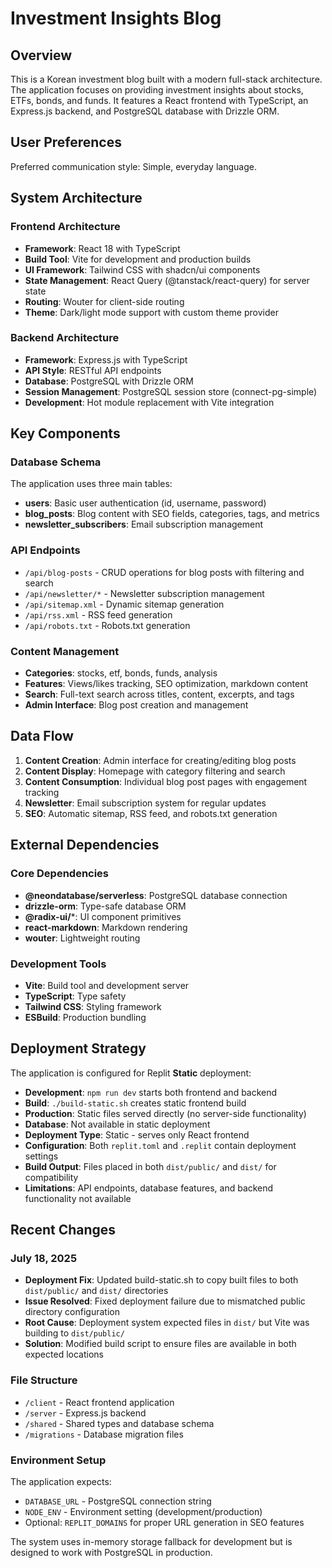 # Investment Insights Blog

## Overview

This is a Korean investment blog built with a modern full-stack architecture. The application focuses on providing investment insights about stocks, ETFs, bonds, and funds. It features a React frontend with TypeScript, an Express.js backend, and PostgreSQL database with Drizzle ORM.

## User Preferences

Preferred communication style: Simple, everyday language.

## System Architecture

### Frontend Architecture
- **Framework**: React 18 with TypeScript
- **Build Tool**: Vite for development and production builds
- **UI Framework**: Tailwind CSS with shadcn/ui components
- **State Management**: React Query (@tanstack/react-query) for server state
- **Routing**: Wouter for client-side routing
- **Theme**: Dark/light mode support with custom theme provider

### Backend Architecture
- **Framework**: Express.js with TypeScript
- **API Style**: RESTful API endpoints
- **Database**: PostgreSQL with Drizzle ORM
- **Session Management**: PostgreSQL session store (connect-pg-simple)
- **Development**: Hot module replacement with Vite integration

## Key Components

### Database Schema
The application uses three main tables:
- **users**: Basic user authentication (id, username, password)
- **blog_posts**: Blog content with SEO fields, categories, tags, and metrics
- **newsletter_subscribers**: Email subscription management

### API Endpoints
- `/api/blog-posts` - CRUD operations for blog posts with filtering and search
- `/api/newsletter/*` - Newsletter subscription management
- `/api/sitemap.xml` - Dynamic sitemap generation
- `/api/rss.xml` - RSS feed generation
- `/api/robots.txt` - Robots.txt generation

### Content Management
- **Categories**: stocks, etf, bonds, funds, analysis
- **Features**: Views/likes tracking, SEO optimization, markdown content
- **Search**: Full-text search across titles, content, excerpts, and tags
- **Admin Interface**: Blog post creation and management

## Data Flow

1. **Content Creation**: Admin interface for creating/editing blog posts
2. **Content Display**: Homepage with category filtering and search
3. **Content Consumption**: Individual blog post pages with engagement tracking
4. **Newsletter**: Email subscription system for regular updates
5. **SEO**: Automatic sitemap, RSS feed, and robots.txt generation

## External Dependencies

### Core Dependencies
- **@neondatabase/serverless**: PostgreSQL database connection
- **drizzle-orm**: Type-safe database ORM
- **@radix-ui/***: UI component primitives
- **react-markdown**: Markdown rendering
- **wouter**: Lightweight routing

### Development Tools
- **Vite**: Build tool and development server
- **TypeScript**: Type safety
- **Tailwind CSS**: Styling framework
- **ESBuild**: Production bundling

## Deployment Strategy

The application is configured for Replit **Static** deployment:
- **Development**: `npm run dev` starts both frontend and backend
- **Build**: `./build-static.sh` creates static frontend build
- **Production**: Static files served directly (no server-side functionality)
- **Database**: Not available in static deployment
- **Deployment Type**: Static - serves only React frontend
- **Configuration**: Both `replit.toml` and `.replit` contain deployment settings
- **Build Output**: Files placed in both `dist/public/` and `dist/` for compatibility
- **Limitations**: API endpoints, database features, and backend functionality not available

## Recent Changes

### July 18, 2025
- **Deployment Fix**: Updated build-static.sh to copy built files to both `dist/public/` and `dist/` directories
- **Issue Resolved**: Fixed deployment failure due to mismatched public directory configuration
- **Root Cause**: Deployment system expected files in `dist/` but Vite was building to `dist/public/`
- **Solution**: Modified build script to ensure files are available in both expected locations

### File Structure
- `/client` - React frontend application
- `/server` - Express.js backend
- `/shared` - Shared types and database schema
- `/migrations` - Database migration files

### Environment Setup
The application expects:
- `DATABASE_URL` - PostgreSQL connection string
- `NODE_ENV` - Environment setting (development/production)
- Optional: `REPLIT_DOMAINS` for proper URL generation in SEO features

The system uses in-memory storage fallback for development but is designed to work with PostgreSQL in production.